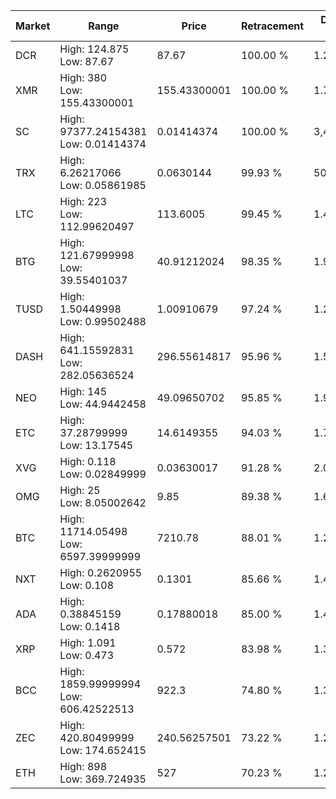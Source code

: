 | Market | Range | Price| Retracement | Doubles to 50% |
| --- | --- | --- | --- | --- |
| DCR | High: 124.875<br />Low: 87.67 | 87.67 | 100.00 % | 1.21 |
| XMR | High: 380<br />Low: 155.43300001 | 155.43300001 | 100.00 % | 1.72 |
| SC | High: 97377.24154381<br />Low: 0.01414374 | 0.01414374 | 100.00 % | 3,442,415.36 |
| TRX | High: 6.26217066<br />Low: 0.05861985 | 0.0630144 | 99.93 % | 50.15 |
| LTC | High: 223<br />Low: 112.99620497 | 113.6005 | 99.45 % | 1.48 |
| BTG | High: 121.67999998<br />Low: 39.55401037 | 40.91212024 | 98.35 % | 1.97 |
| TUSD | High: 1.50449998<br />Low: 0.99502488 | 1.00910679 | 97.24 % | 1.24 |
| DASH | High: 641.15592831<br />Low: 282.05636524 | 296.55614817 | 95.96 % | 1.56 |
| NEO | High: 145<br />Low: 44.9442458 | 49.09650702 | 95.85 % | 1.93 |
| ETC | High: 37.28799999<br />Low: 13.17545 | 14.6149355 | 94.03 % | 1.73 |
| XVG | High: 0.118<br />Low: 0.02849999 | 0.03630017 | 91.28 % | 2.02 |
| OMG | High: 25<br />Low: 8.05002642 | 9.85 | 89.38 % | 1.68 |
| BTC | High: 11714.05498<br />Low: 6597.39999999 | 7210.78 | 88.01 % | 1.27 |
| NXT | High: 0.2620955<br />Low: 0.108 | 0.1301 | 85.66 % | 1.42 |
| ADA | High: 0.38845159<br />Low: 0.1418 | 0.17880018 | 85.00 % | 1.48 |
| XRP | High: 1.091<br />Low: 0.473 | 0.572 | 83.98 % | 1.37 |
| BCC | High: 1859.99999994<br />Low: 606.42522513 | 922.3 | 74.80 % | 1.34 |
| ZEC | High: 420.80499999<br />Low: 174.652415 | 240.56257501 | 73.22 % | 1.24 |
| ETH | High: 898<br />Low: 369.724935 | 527 | 70.23 % | 1.20 |
